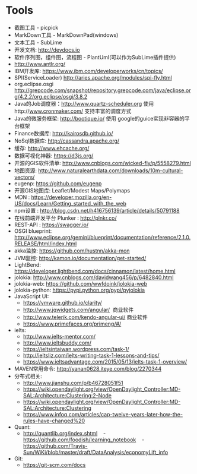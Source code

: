 # Tools

+ 截图工具 - picpick
+ MarkDown工具 - MarkDownPad(windows)
+ 文本工具 - SubLime
+ 开发文档: http://devdocs.io
+ 软件序列图，组件图，流程图 - PlantUml(可以作为SubLime插件提供)
+ http://www.antlr.org/
+ IBM开发库: https://www.ibm.com/developerworks/cn/topics/
+ SPI(ServiceLoader) http://aries.apache.org/modules/spi-fly.html
+ org.eclipse.osgi http://grepcode.com/snapshot/repository.grepcode.com/java/eclipse.org/4.2.2/org.eclipse/osgi/3.8.2
+ Java的Job调度器：http://www.quartz-scheduler.org 使用http://www.cronmaker.com/ 支持丰富的调度方式
+ Java的微服务框架: http://bootique.io/ 使用 google的guice实现非容器的平台框架
+ Finance数据库: http://kairosdb.github.io/
+ NoSql数据库: http://cassandra.apache.org/
+ 缓存: http://www.ehcache.org/
+ 数据可视化神器: https://d3js.org/
+ 开源的GIS软件清单: http://www.cnblogs.com/wicked-fly/p/5558279.html
+ 地图资源: http://www.naturalearthdata.com/downloads/10m-cultural-vectors/
+ eugenp: https://github.com/eugenp
+ 开源GIS地图库: Leaflet/Modest Maps/Polymaps 
+ MDN : https://developer.mozilla.org/en-US/docs/Learn/Getting_started_with_the_web
+ npm设置 : http://blog.csdn.net/h416756139/article/details/50791188
+ 在线前端开发平台 Plunker : http://plnkr.co/
+ REST-API : https://swagger.io/
+ OSGI blueprint: http://www.eclipse.org/gemini/blueprint/documentation/reference/2.1.0.RELEASE/html/index.html
+ akka监控: https://github.com/hustnn/akka-mon
+ JVM监控: http://kamon.io/documentation/get-started/
+ LightBend: https://developer.lightbend.com/docs/cinnamon/latest/home.html
+ jolokia: http://www.cnblogs.com/davidwang456/p/6482840.html
+ jolokia-web: https://github.com/wwfdoink/jolokia-web
+ jolokia-python: https://pypi.python.org/pypi/pyjolokia
+ JavaScript UI:
    - https://vmware.github.io/clarity/  
    - http://www.jqwidgets.com/angular/  商业软件  
    - http://www.telerik.com/kendo-angular-ui/ 商业软件  
    - https://www.primefaces.org/primeng/#/   
+ ielts: 
    - http://www.ielts-mentor.com/
    - http://www.ieltsbuddy.com/
    - https://ieltsintaiwan.wordpress.com/task-1/
    - http://ieltsliz.com/ielts-writing-task-1-lessons-and-tips/
    - https://www.ieltsadvantage.com/2015/05/13/ielts-task-1-overview/
+ MAVEN常用命令: http://yanan0628.iteye.com/blog/2270344
+ 分布式相关:
    - http://www.jianshu.com/p/b46728051f51
    - https://wiki.opendaylight.org/view/OpenDaylight_Controller:MD-SAL:Architecture:Clustering:2-Node
    - https://wiki.opendaylight.org/view/OpenDaylight_Controller:MD-SAL:Architecture:Clustering
    - https://www.infoq.com/articles/cap-twelve-years-later-how-the-rules-have-changed%20
+ Quant:
    - http://quantlib.org/index.shtml
    - https://github.com/foodish/learning_notebook
    - https://github.com/Travis-Sun/WiKi/blob/master/draft/DataAnalysis/economyLift_info
+ Git:
    - https://git-scm.com/docs
